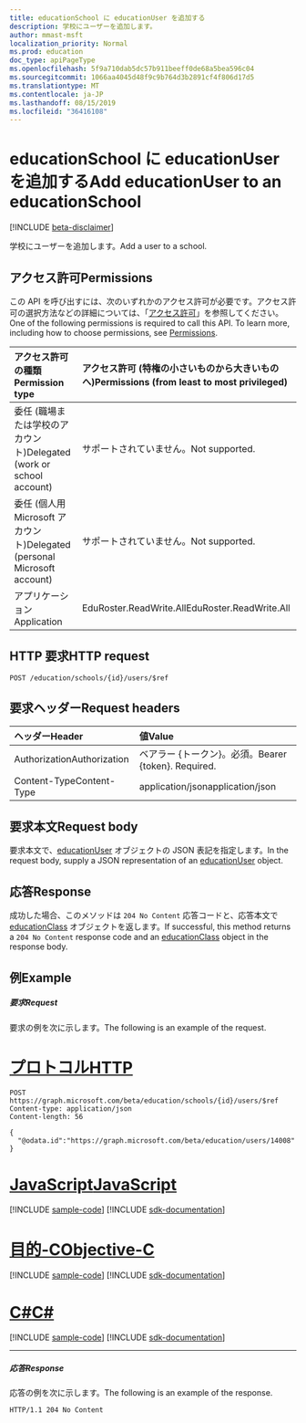 ```yaml
---
title: educationSchool に educationUser を追加する
description: 学校にユーザーを追加します。
author: mmast-msft
localization_priority: Normal
ms.prod: education
doc_type: apiPageType
ms.openlocfilehash: 5f9a710dab5dc57b911beeff0de68a5bea596c04
ms.sourcegitcommit: 1066aa4045d48f9c9b764d3b2891cf4f806d17d5
ms.translationtype: MT
ms.contentlocale: ja-JP
ms.lasthandoff: 08/15/2019
ms.locfileid: "36416108"
---
```

# <a name="add-educationuser-to-an-educationschool"></a><span data-ttu-id="df34a-103">educationSchool に educationUser を追加する</span><span class="sxs-lookup"><span data-stu-id="df34a-103">Add educationUser to an educationSchool</span></span>

[!INCLUDE [beta-disclaimer](../../includes/beta-disclaimer.md)]

<span data-ttu-id="df34a-104">学校にユーザーを追加します。</span><span class="sxs-lookup"><span data-stu-id="df34a-104">Add a user to a school.</span></span>

## <a name="permissions"></a><span data-ttu-id="df34a-105">アクセス許可</span><span class="sxs-lookup"><span data-stu-id="df34a-105">Permissions</span></span>

<span data-ttu-id="df34a-p101">この API を呼び出すには、次のいずれかのアクセス許可が必要です。アクセス許可の選択方法などの詳細については、「[アクセス許可](/graph/permissions-reference)」を参照してください。</span><span class="sxs-lookup"><span data-stu-id="df34a-p101">One of the following permissions is required to call this API. To learn more, including how to choose permissions, see [Permissions](/graph/permissions-reference).</span></span>

| <span data-ttu-id="df34a-108">アクセス許可の種類</span><span class="sxs-lookup"><span data-stu-id="df34a-108">Permission type</span></span>                        | <span data-ttu-id="df34a-109">アクセス許可 (特権の小さいものから大きいものへ)</span><span class="sxs-lookup"><span data-stu-id="df34a-109">Permissions (from least to most privileged)</span></span> |
| :------------------------------------- | :------------------------------------------ |
| <span data-ttu-id="df34a-110">委任 (職場または学校のアカウント)</span><span class="sxs-lookup"><span data-stu-id="df34a-110">Delegated (work or school account)</span></span>     | <span data-ttu-id="df34a-111">サポートされていません。</span><span class="sxs-lookup"><span data-stu-id="df34a-111">Not supported.</span></span>                              |
| <span data-ttu-id="df34a-112">委任 (個人用 Microsoft アカウント)</span><span class="sxs-lookup"><span data-stu-id="df34a-112">Delegated (personal Microsoft account)</span></span> | <span data-ttu-id="df34a-113">サポートされていません。</span><span class="sxs-lookup"><span data-stu-id="df34a-113">Not supported.</span></span>                              |
| <span data-ttu-id="df34a-114">アプリケーション</span><span class="sxs-lookup"><span data-stu-id="df34a-114">Application</span></span>                            | <span data-ttu-id="df34a-115">EduRoster.ReadWrite.All</span><span class="sxs-lookup"><span data-stu-id="df34a-115">EduRoster.ReadWrite.All</span></span>                     |

## <a name="http-request"></a><span data-ttu-id="df34a-116">HTTP 要求</span><span class="sxs-lookup"><span data-stu-id="df34a-116">HTTP request</span></span>

<!-- { "blockType": "ignored" } -->
```http
POST /education/schools/{id}/users/$ref
```

## <a name="request-headers"></a><span data-ttu-id="df34a-117">要求ヘッダー</span><span class="sxs-lookup"><span data-stu-id="df34a-117">Request headers</span></span>

| <span data-ttu-id="df34a-118">ヘッダー</span><span class="sxs-lookup"><span data-stu-id="df34a-118">Header</span></span>        | <span data-ttu-id="df34a-119">値</span><span class="sxs-lookup"><span data-stu-id="df34a-119">Value</span></span>                     |
| :------------ | :------------------------ |
| <span data-ttu-id="df34a-120">Authorization</span><span class="sxs-lookup"><span data-stu-id="df34a-120">Authorization</span></span> | <span data-ttu-id="df34a-p102">ベアラー {トークン}。必須。</span><span class="sxs-lookup"><span data-stu-id="df34a-p102">Bearer {token}. Required.</span></span> |
| <span data-ttu-id="df34a-123">Content-Type</span><span class="sxs-lookup"><span data-stu-id="df34a-123">Content-Type</span></span>  | <span data-ttu-id="df34a-124">application/json</span><span class="sxs-lookup"><span data-stu-id="df34a-124">application/json</span></span>          |

## <a name="request-body"></a><span data-ttu-id="df34a-125">要求本文</span><span class="sxs-lookup"><span data-stu-id="df34a-125">Request body</span></span>

<span data-ttu-id="df34a-126">要求本文で、[educationUser](../resources/educationuser.md) オブジェクトの JSON 表記を指定します。</span><span class="sxs-lookup"><span data-stu-id="df34a-126">In the request body, supply a JSON representation of an [educationUser](../resources/educationuser.md) object.</span></span>

## <a name="response"></a><span data-ttu-id="df34a-127">応答</span><span class="sxs-lookup"><span data-stu-id="df34a-127">Response</span></span>

<span data-ttu-id="df34a-128">成功した場合、このメソッドは `204 No Content` 応答コードと、応答本文で [educationClass](../resources/educationclass.md) オブジェクトを返します。</span><span class="sxs-lookup"><span data-stu-id="df34a-128">If successful, this method returns a `204 No Content` response code and an [educationClass](../resources/educationclass.md) object in the response body.</span></span>

## <a name="example"></a><span data-ttu-id="df34a-129">例</span><span class="sxs-lookup"><span data-stu-id="df34a-129">Example</span></span>

##### <a name="request"></a><span data-ttu-id="df34a-130">要求</span><span class="sxs-lookup"><span data-stu-id="df34a-130">Request</span></span>

<span data-ttu-id="df34a-131">要求の例を次に示します。</span><span class="sxs-lookup"><span data-stu-id="df34a-131">The following is an example of the request.</span></span>


# <a name="httptabhttp"></a>[<span data-ttu-id="df34a-132">プロトコル</span><span class="sxs-lookup"><span data-stu-id="df34a-132">HTTP</span></span>](#tab/http)
<!-- {
  "blockType": "request",
  "name": "create_educationuser_from_educationschool"
}-->

```http
POST https://graph.microsoft.com/beta/education/schools/{id}/users/$ref
Content-type: application/json
Content-length: 56

{
  "@odata.id":"https://graph.microsoft.com/beta/education/users/14008"
}
```
# <a name="javascripttabjavascript"></a>[<span data-ttu-id="df34a-133">JavaScript</span><span class="sxs-lookup"><span data-stu-id="df34a-133">JavaScript</span></span>](#tab/javascript)
[!INCLUDE [sample-code](../includes/snippets/javascript/create-educationuser-from-educationschool-javascript-snippets.md)]
[!INCLUDE [sdk-documentation](../includes/snippets/snippets-sdk-documentation-link.md)]

# <a name="objective-ctabobjc"></a>[<span data-ttu-id="df34a-134">目的-C</span><span class="sxs-lookup"><span data-stu-id="df34a-134">Objective-C</span></span>](#tab/objc)
[!INCLUDE [sample-code](../includes/snippets/objc/create-educationuser-from-educationschool-objc-snippets.md)]
[!INCLUDE [sdk-documentation](../includes/snippets/snippets-sdk-documentation-link.md)]

# <a name="ctabcsharp"></a>[<span data-ttu-id="df34a-135">C#</span><span class="sxs-lookup"><span data-stu-id="df34a-135">C#</span></span>](#tab/csharp)
[!INCLUDE [sample-code](../includes/snippets/csharp/create-educationuser-from-educationschool-csharp-snippets.md)]
[!INCLUDE [sdk-documentation](../includes/snippets/snippets-sdk-documentation-link.md)]

---


##### <a name="response"></a><span data-ttu-id="df34a-136">応答</span><span class="sxs-lookup"><span data-stu-id="df34a-136">Response</span></span>

<span data-ttu-id="df34a-137">応答の例を次に示します。</span><span class="sxs-lookup"><span data-stu-id="df34a-137">The following is an example of the response.</span></span> 

<!-- Add the educationClass resource to the response. -->

<!-- {
  "blockType": "response",
  "truncated": true,
  "@odata.type": "microsoft.graph.educationUser"
} -->

```http
HTTP/1.1 204 No Content
```

<!-- uuid: 8fcb5dbc-d5aa-4681-8e31-b001d5168d79
2015-10-25 14:57:30 UTC -->
<!--
{
  "type": "#page.annotation",
  "description": "Create educationUser",
  "keywords": "",
  "section": "documentation",
  "tocPath": "",
  "suppressions": [
  ]
}
-->

